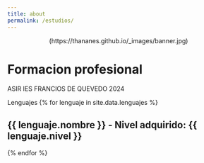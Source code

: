 ```yaml
---
title: about
permalink: /estudios/
---
```


<p style="text-align: center;">(https://thananes.github.io/_images/banner.jpg)</p>

<p style="text-align: center;">
  
# Formacion profesional
ASIR IES FRANCIOS DE QUEVEDO 2024

Lenguajes
{% for lenguaje in site.data.lenguajes %}
  ## {{ lenguaje.nombre }} - Nivel adquirido: {{ lenguaje.nivel }}
{% endfor %}

</p>
